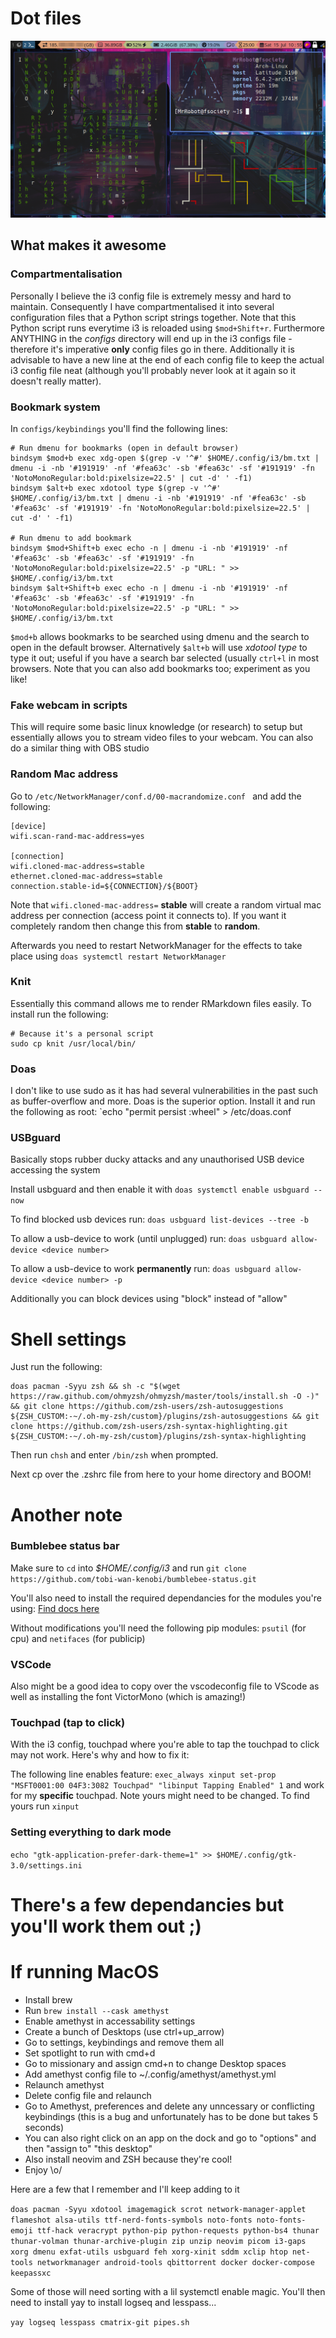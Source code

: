 # Dot files

![Picture of i3 rice](./i3.png)

## What makes it awesome

### Compartmentalisation

Personally I believe the i3 config file is extremely messy and hard to maintain. Consequently I have compartmentalised it into several configuration files that a Python script strings together. Note that this Python script runs everytime i3 is reloaded using  ```$mod+Shift+r```. Furthermore ANYTHING in the *configs* directory will end up in the i3 configs file - therefore it's imperative **only** config files go in there. Additionally it is advisable to have a new line at the end of each config file to keep the actual i3 config file neat (although you'll probably never look at it again so it doesn't really matter).

### Bookmark system

In ```configs/keybindings``` you'll find the following lines:

```shell
# Run dmenu for bookmarks (open in default browser)
bindsym $mod+b exec xdg-open $(grep -v '^#' $HOME/.config/i3/bm.txt | dmenu -i -nb '#191919' -nf '#fea63c' -sb '#fea63c' -sf '#191919' -fn 'NotoMonoRegular:bold:pixelsize=22.5' | cut -d' ' -f1)
bindsym $alt+b exec xdotool type $(grep -v '^#' $HOME/.config/i3/bm.txt | dmenu -i -nb '#191919' -nf '#fea63c' -sb '#fea63c' -sf '#191919' -fn 'NotoMonoRegular:bold:pixelsize=22.5' | cut -d' ' -f1)

# Run dmenu to add bookmark
bindsym $mod+Shift+b exec echo -n | dmenu -i -nb '#191919' -nf '#fea63c' -sb '#fea63c' -sf '#191919' -fn 'NotoMonoRegular:bold:pixelsize=22.5' -p "URL: " >> $HOME/.config/i3/bm.txt
bindsym $alt+Shift+b exec echo -n | dmenu -i -nb '#191919' -nf '#fea63c' -sb '#fea63c' -sf '#191919' -fn 'NotoMonoRegular:bold:pixelsize=22.5' -p "URL: " >> $HOME/.config/i3/bm.txt
```

```$mod+b``` allows bookmarks to be searched using dmenu and the search to open in the default browser. Alternatively ```$alt+b``` will use *xdotool type* to type it out; useful if you have a search bar selected (usually ```ctrl+l``` in most browsers. Note that you can also add bookmarks too; experiment as you like!

### Fake webcam in scripts

This will require some basic linux knowledge (or research) to setup but essentially allows you to stream video files to your webcam. You can also do a similar thing with OBS studio

### Random Mac address

Go to `/etc/NetworkManager/conf.d/00-macrandomize.conf ` and add the following:

```
[device]
wifi.scan-rand-mac-address=yes

[connection]
wifi.cloned-mac-address=stable
ethernet.cloned-mac-address=stable
connection.stable-id=${CONNECTION}/${BOOT}
```
Note that `wifi.cloned-mac-address=` **stable** will create a random virtual mac address per connection (access point it connects to). If you want it completely random then change this from **stable** to **random**.

Afterwards you need to restart NetworkManager for the effects to take place using `doas systemctl restart NetworkManager`

### Knit

Essentially this command allows me to render RMarkdown files easily. To install run the following:

```shell
# Because it's a personal script
sudo cp knit /usr/local/bin/
```

### Doas

I don't like to use sudo as it has had several vulnerabilities in the past such as buffer-overflow and more. Doas is the superior option. Install it and run the following as root:  `echo "permit persist :wheel" > /etc/doas.conf

### USBguard

Basically stops rubber ducky attacks and any unauthorised USB device accessing the system

Install usbguard and then enable it with  `doas systemctl enable usbguard --now`

To find blocked usb devices run: `doas usbguard list-devices --tree -b`

To allow a usb-device to work (until unplugged) run: `doas usbguard allow-device <device number>`

To allow a usb-device to work **permanently** run: `doas usbguard allow-device <device number> -p`

Additionally you can block devices using "block" instead of "allow"

# Shell settings
Just run the following:

```shell
doas pacman -Syyu zsh && sh -c "$(wget https://raw.github.com/ohmyzsh/ohmyzsh/master/tools/install.sh -O -)" && git clone https://github.com/zsh-users/zsh-autosuggestions ${ZSH_CUSTOM:-~/.oh-my-zsh/custom}/plugins/zsh-autosuggestions && git clone https://github.com/zsh-users/zsh-syntax-highlighting.git ${ZSH_CUSTOM:-~/.oh-my-zsh/custom}/plugins/zsh-syntax-highlighting
```

Then run ```chsh``` and enter ```/bin/zsh``` when prompted.

Next cp over the .zshrc file from here to your home directory and BOOM!

# Another note

### Bumblebee status bar

Make sure to ```cd``` into *$HOME/.config/i3* and run ```git clone https://github.com/tobi-wan-kenobi/bumblebee-status.git```

You'll also need to install the required dependancies for the modules you're using: [Find docs here](https://bumblebee-status.readthedocs.io/en/main/modules.html)

Without modifications you'll need the following pip modules: `psutil` (for cpu) and `netifaces` (for publicip)

### VSCode

Also might be a good idea to copy over the vscodeconfig file to VScode as well as installing the font VictorMono (which is amazing!)

### Touchpad (tap to click)

With the i3 config, touchpad where you're able to tap the touchpad to click may not work. Here's why and how to fix it:

The following line enables feature:  `exec_always xinput set-prop "MSFT0001:00 04F3:3082 Touchpad" "libinput Tapping Enabled" 1` and work for my **specific** touchpad. Note yours might need to be changed. To find yours run `xinput`

### Setting everything to dark mode

`echo "gtk-application-prefer-dark-theme=1" >> $HOME/.config/gtk-3.0/settings.ini`

# There's a few dependancies but you'll work them out ;)

# If running MacOS

- Install brew
- Run `brew install --cask amethyst`
- Enable amethyst in accessability settings
- Create a bunch of Desktops (use ctrl+up_arrow)
- Go to settings, keybindings and remove them all
- Set spotlight to run with cmd+d
- Go to missionary and assign cmd+n to change Desktop spaces
- Add amethyst config file to ~/.config/amethyst/amethyst.yml
- Relaunch amethyst
- Delete config file and relaunch
- Go to Amethyst, preferences and delete any unncessary or conflicting keybindings (this is a bug and unfortunately has to be done but takes 5 seconds)
- You can also right click on an app on the dock and go to "options" and then "assign to" "this desktop"
- Also install neovim and ZSH because they're cool!
- Enjoy \o/

Here are a few that I remember and I'll keep adding to it

```doas pacman -Syyu xdotool imagemagick scrot network-manager-applet flameshot alsa-utils ttf-nerd-fonts-symbols noto-fonts noto-fonts-emoji ttf-hack veracrypt python-pip python-requests python-bs4 thunar thunar-volman thunar-archive-plugin zip unzip neovim picom i3-gaps xorg dmenu exfat-utils usbguard feh xorg-xinit sddm xclip htop net-tools networkmanager android-tools qbittorrent docker docker-compose keepassxc```

Some of those will need sorting with a lil systemctl enable magic. You'll then need to install yay to install logseq and lesspass...

`yay logseq lesspass cmatrix-git pipes.sh`
